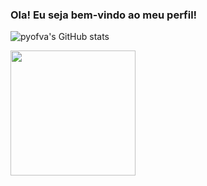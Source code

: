 ### Ola! Eu seja bem-vindo ao meu perfil!


![pyofva's GitHub stats](https://github-readme-stats.vercel.app/api?username=anuraghazra&show_icons=true&theme=dark)

<a href="https://github.com/pyofva/convoychat">
  <img height=200 align="center" src="https://github-readme-stats.vercel.app/api/top-langs?username=pyofva&layout=compact&langs_count=8&card_width=320" />
</a>
